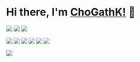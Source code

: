 # Hi there, I'm [ChoGathK!](https://github.com/ChoGathK/blogs) 👋

[![](https://img.shields.io/badge/Web-Node.js-C0FF3E)](https://nodejs.org/en)
[![](https://img.shields.io/badge/Web-Golang-00BFFF)](https://golang.org/)
[![](https://img.shields.io/badge/Web-Python-2b4490)](https://www.python.org/)

[![](https://img.shields.io/badge/TypeScript-Nest.js-FF6A6A)](https://nestjs.com/)
[![](https://img.shields.io/badge/TypeScript-Koa-FFF68F)](https://koajs.com/)
[![](https://img.shields.io/badge/TypeScript-Express-8B658B)](https://stores.express.com/)
[![](https://img.shields.io/badge/TypeScript-Vue.js-54FF9F)](https://cn.vuejs.org/)
[![](https://img.shields.io/badge/JavaScript-Egg.js-87843b)](https://eggjs.org/zh-cn/)
[![](https://img.shields.io/badge/JavaScript-UniApp-6b473c)](https://uniapp.dcloud.io/)

<img display="inline-block" src="https://github-readme-stats.vercel.app/api?username=ChoGathK&count_private=true&show_icons=true"/>
